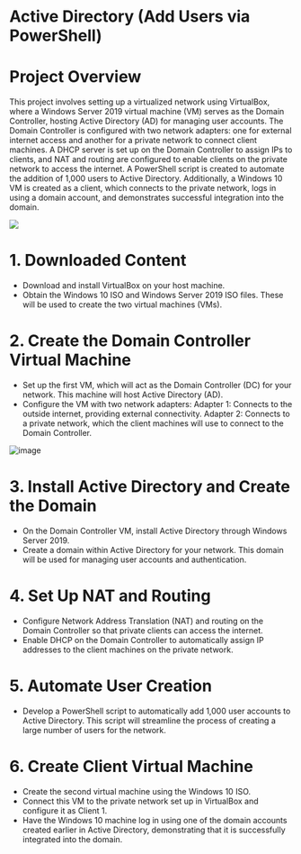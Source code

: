 # Active Directory (Add Users via PowerShell)
# Project Overview
This project involves setting up a virtualized network using VirtualBox, where a Windows Server 2019 virtual machine (VM) serves as the Domain Controller, hosting Active Directory (AD) for managing user accounts. The Domain Controller is configured with two network adapters: one for external internet access and another for a private network to connect client machines. A DHCP server is set up on the Domain Controller to assign IPs to clients, and NAT and routing are configured to enable clients on the private network to access the internet. A PowerShell script is created to automate the addition of 1,000 users to Active Directory. Additionally, a Windows 10 VM is created as a client, which connects to the private network, logs in using a domain account, and demonstrates successful integration into the domain.

![](https://github.com/user-attachments/assets/69411b4f-465c-49f8-b203-8bd0b2966625)
# 1. Downloaded Content 
- Download and install VirtualBox on your host machine.
- Obtain the Windows 10 ISO and Windows Server 2019 ISO files. These will be used to create the two virtual machines (VMs).
# 2. Create the Domain Controller Virtual Machine
- Set up the first VM, which will act as the Domain Controller (DC) for your network. This machine will host Active Directory (AD).
- Configure the VM with two network adapters:
Adapter 1: Connects to the outside internet, providing external connectivity.
Adapter 2: Connects to a private network, which the client machines will use to connect to the Domain Controller.

![image](https://github.com/user-attachments/assets/e24c3247-3790-4588-968f-47839427e7e6)

# 3. Install Active Directory and Create the Domain
- On the Domain Controller VM, install Active Directory through Windows Server 2019.
- Create a domain within Active Directory for your network. This domain will be used for managing user accounts and authentication.
# 4. Set Up NAT and Routing
- Configure Network Address Translation (NAT) and routing on the Domain Controller so that private clients can access the internet.
- Enable DHCP on the Domain Controller to automatically assign IP addresses to the client machines on the private network.
# 5. Automate User Creation
- Develop a PowerShell script to automatically add 1,000 user accounts to Active Directory. This script will streamline the process of creating a large number of users for the network.
# 6. Create Client Virtual Machine 
- Create the second virtual machine using the Windows 10 ISO.
- Connect this VM to the private network set up in VirtualBox and configure it as Client 1.
- Have the Windows 10 machine log in using one of the domain accounts created earlier in Active Directory, demonstrating that it is successfully integrated into the domain.
